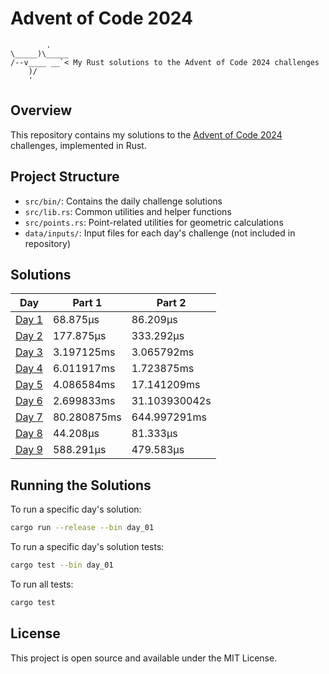 
# Advent of Code 2024
```
        .
\_____)\_____
/--v____ __`< My Rust solutions to the Advent of Code 2024 challenges
    )/
    '
```

## Overview
This repository contains my solutions to the [Advent of Code 2024](https://adventofcode.com/2024) challenges, implemented in Rust.

## Project Structure
- `src/bin/`: Contains the daily challenge solutions
- `src/lib.rs`: Common utilities and helper functions
- `src/points.rs`: Point-related utilities for geometric calculations
- `data/inputs/`: Input files for each day's challenge (not included in repository)

## Solutions
| Day | Part 1 | Part 2 |
|-----|--------|--------|
| [Day 1](src/bin/day_01.rs) | 68.875µs | 86.209µs |
| [Day 2](src/bin/day_02.rs) | 177.875µs | 333.292µs |
| [Day 3](src/bin/day_03.rs) | 3.197125ms | 3.065792ms |
| [Day 4](src/bin/day_04.rs) | 6.011917ms | 1.723875ms |
| [Day 5](src/bin/day_05.rs) | 4.086584ms | 17.141209ms |
| [Day 6](src/bin/day_06.rs) | 2.699833ms | 31.103930042s |
| [Day 7](src/bin/day_07.rs) | 80.280875ms | 644.997291ms |
| [Day 8](src/bin/day_08.rs) | 44.208µs | 81.333µs |
| [Day 9](src/bin/day_09.rs) | 588.291µs | 479.583µs |

## Running the Solutions

To run a specific day's solution:
```bash
cargo run --release --bin day_01
```

To run a specific day's solution tests:
```bash
cargo test --bin day_01
```

To run all tests:
```bash
cargo test
```


## License
This project is open source and available under the MIT License.
